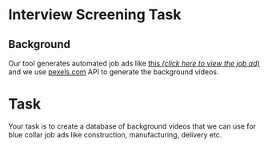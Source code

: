 # Interview Screening Task 

## Background

Our tool generates automated job ads like [this *(click here to view the job ad)*](https://drive.google.com/file/d/1mra8zrVSOoAEOp01m-cM8NZpWTEuhfr1/view?usp=sharing) and we use [pexels.com](https://www.pexels.com/) API to generate the background videos. 


# Task

Your task is to create a database of background videos that we can use for blue collar job ads like construction, manufacturing, delivery etc.
